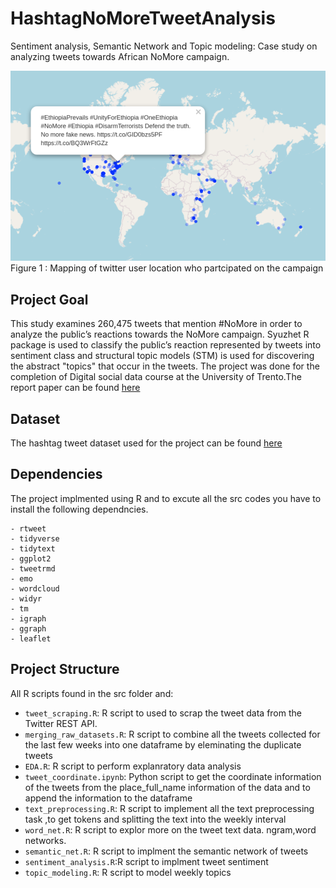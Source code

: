 # HashtagNoMoreTweetAnalysis
Sentiment analysis, Semantic Network and Topic modeling: Case study on analyzing tweets towards African NoMore campaign.

![img](img/map.png)
Figure 1 : Mapping of twitter user location who partcipated on the campaign

## Project Goal

This study examines 260,475 tweets that mention #NoMore in order to analyze the public’s reactions towards the NoMore campaign.  Syuzhet R package is  used to classify the public’s reaction represented by tweets into sentiment class and structural topic models (STM) is used for discovering the abstract "topics" that occur in the tweets.
The project was done for the completion of Digital social data course at the University of Trento.The report paper can be found [here]()

## Dataset
The hashtag tweet dataset used for the project can be found [here](https://drive.google.com/file/d/13KE6-ffIeufCMViDManCfMo63bbnMjsD/view?usp=sharing)

## Dependencies
The project implmented using R and to excute all the src codes you have to install the following dependncies. 
```
- rtweet 
- tidyverse 
- tidytext
- ggplot2
- tweetrmd
- emo
- wordcloud
- widyr
- tm
- igraph
- ggraph
- leaflet
```

## Project Structure

All R scripts found in the src folder and:
- `tweet_scraping.R`: R script to used to scrap the tweet data from the Twitter REST API.
- `merging_raw_datasets.R`: R script to combine all the tweets collected for the last few weeks  into one dataframe by eleminating the duplicate tweets
- `EDA.R`: R script to perform explanratory data analysis
- `tweet_coordinate.ipynb`: Python script to get the coordinate information of the tweets from the place_full_name information of the data and to append the information to the dataframe
- `text_preprocessing.R`: R script to implement all the text preprocessing task ,to get tokens and splitting the text into the weekly interval
- `word_net.R`: R script to explor more on the tweet text data. ngram,word networks.
- `semantic_net.R`: R script to implment the semantic network of tweets
- `sentiment_analysis.R`:R script to implment  tweet sentiment
- `topic_modeling.R`: R script to   model weekly topics 




